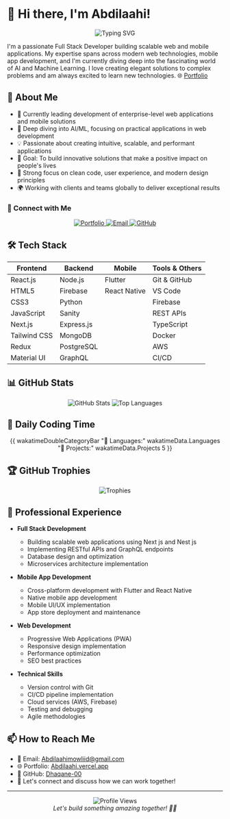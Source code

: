 # 👋 Hi there, I'm Abdilaahi!

<div align="center">
  <img src="https://readme-typing-svg.herokuapp.com?font=Fira+Code&weight=500&size=40&pause=1000&color=2E9CDB&center=true&vCenter=true&width=600&height=100&lines=Full+Stack+Developer;Mobile+App+Developer;AI+Enthusiast" alt="Typing SVG" />
</div>

I'm a passionate Full Stack Developer building scalable web and mobile applications. My expertise spans across modern web technologies, mobile app development, and I'm currently diving deep into the fascinating world of AI and Machine Learning. I love creating elegant solutions to complex problems and am always excited to learn new technologies. 🌐 [Portfolio](https://Abdilaahi.vercel.app)

## 🚀 About Me

- 🔭 Currently leading development of enterprise-level web applications and mobile solutions
- 🌱 Deep diving into AI/ML, focusing on practical applications in web development
- 💡 Passionate about creating intuitive, scalable, and performant applications
- 🎯 Goal: To build innovative solutions that make a positive impact on people's lives
- 🎨 Strong focus on clean code, user experience, and modern design principles
- 🌍 Working with clients and teams globally to deliver exceptional results

### 🤝 Connect with Me
<div align="center">
  <a href="https://Abdilaahi.vercel.app" target="_blank">
    <img src="https://img.shields.io/badge/Portfolio-2E9CDB?style=for-the-badge&logo=About.me&logoColor=white" alt="Portfolio"/>
  </a>
  <a href="mailto:Abdilaahimowliid@gmail.com">
    <img src="https://img.shields.io/badge/Email-D14836?style=for-the-badge&logo=gmail&logoColor=white" alt="Email"/>
  </a>
  <a href="https://github.com/Dhaqane-00" target="_blank">
    <img src="https://img.shields.io/badge/GitHub-100000?style=for-the-badge&logo=github&logoColor=white" alt="GitHub"/>
  </a>
</div>

## 🛠️ Tech Stack
<div align="center">

| Frontend | Backend | Mobile  | Tools & Others |
|----------|---------|---------|----------------|
| React.js | Node.js | Flutter | Git & GitHub |
| HTML5    | Firebase| React Native | VS Code |
| CSS3     | Python  |         | Firebase |
| JavaScript| Sanity |         | REST APIs |
| Next.js  | Express.js |      | TypeScript |
| Tailwind CSS | MongoDB | | Docker |
| Redux    | PostgreSQL |      | AWS |
| Material UI | GraphQL | | CI/CD |

</div>

## 📊 GitHub Stats
<div align="center">
  <img src="https://github-readme-stats.vercel.app/api?username=Dhaqane-00&show_icons=true&theme=tokyonight" alt="GitHub Stats" />
  <img src="https://github-readme-stats.vercel.app/api/top-langs/?username=Dhaqane-00&layout=compact&theme=tokyonight" alt="Top Languages" />
</div>

## 🚀 Daily Coding Time 
<div align="center">
  {{ wakatimeDoubleCategoryBar "💾 Languages:" wakatimeData.Languages "💼 Projects:" wakatimeData.Projects 5 }}
</div>

## 🏆 GitHub Trophies
<div align="center">
  <img src="https://github-profile-trophy.vercel.app/?username=Dhaqane-00&theme=tokyonight&row=1" alt="Trophies" />
</div>

## 💼 Professional Experience
- **Full Stack Development**
  - Building scalable web applications using Next js and Nest js
  - Implementing RESTful APIs and GraphQL endpoints
  - Database design and optimization
  - Microservices architecture implementation

- **Mobile App Development**
  - Cross-platform development with Flutter and React Native
  - Native mobile app development
  - Mobile UI/UX implementation
  - App store deployment and maintenance

- **Web Development**
  - Progressive Web Applications (PWA)
  - Responsive design implementation
  - Performance optimization
  - SEO best practices

- **Technical Skills**
  - Version control with Git
  - CI/CD pipeline implementation
  - Cloud services (AWS, Firebase)
  - Testing and debugging
  - Agile methodologies


## 📫 How to Reach Me
- 📧 Email: Abdilaahimowliid@gmail.com
- 🌐 Portfolio: [Abdilaahi.vercel.app](https://Abdilaahi.vercel.app)
- 💼 GitHub: [Dhaqane-00](https://github.com/Dhaqane-00)
- 💬 Let's connect and discuss how we can work together!

---
<div align="center">
  <img src="https://komarev.com/ghpvc/?username=Dhaqane-00&style=flat-square&color=blue" alt="Profile Views"/>
  <br/>
  <i>Let's build something amazing together! 👨‍💻</i>
</div>

